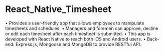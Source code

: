 # React_Native_Timesheet
•	Provides a user-friendly app that allows employees to manipulate timesheets and schedules. 
• Managers and foremen can approve, decline or edit each timesheet after each timesheet is submitted. 
•	This app is developed with React Native to reach both iOS and Android users.
•	Back-end: Express.js, Mongoose and MongoDB to provide RESTful API.
